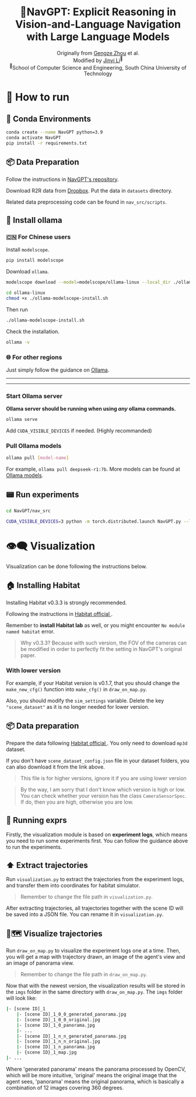 <div align="center">

<h1>🎇NavGPT: Explicit Reasoning in Vision-and-Language Navigation with Large Language Models</h1>

<div>
    Originally from <a href='https://github.com/GengzeZhou' target='_blank'>Gengze Zhou</a> et al. </br>
    Modified by
    <a href='https://github.com/Leikrit' target='_blank'>Jinyi Li</a><sup>🌟</sup>
</div>
<sup>🌟</sup>School of Computer Science and Engineering, South China University of Technology

</div>

# 🤖 How to run

## 🔧 Conda Environments

```bash
conda create --name NavGPT python=3.9
conda activate NavGPT
pip install -r requirements.txt
```

## 📦 Data Preparation

Follow the instructions in [NavGPT's repository](https://github.com/gengzezhou/navgpt#-data-preparation).

Download R2R data from [Dropbox](https://www.dropbox.com/sh/i8ng3iq5kpa68nu/AAB53bvCFY_ihYx1mkLlOB-ea?dl=1). Put the data in `datasets` directory.

Related data preprocessing code can be found in `nav_src/scripts`.

## 🦙 Install ollama

### 🇨🇳 For Chinese users

Install `modelscope`.
```bash
pip install modelscope
```

Download `ollama`.
```bash
modelscope download --model=modelscope/ollama-linux --local_dir ./ollama-linux --revision v0.5.7
```

```bash
cd ollama-linux
chmod +x ./ollama-modelscope-install.sh
```

Then run
```bash
./ollama-modelscope-install.sh
```

Check the installation.
```bash
ollama -v
```

### 🌐 For other regions

Just simply follow the guidance on [Ollama](https://ollama.com/download/linux).

---
---

### Start Ollama server

**Ollama server should be running when using *any* ollama commands.**
```bash
ollama serve
```
Add `CUDA_VISIBLE_DEVICES` if needed. (Highly recommanded)

### Pull Ollama models

```bash
ollama pull [model-name]
```

For example, `ollama pull deepseek-r1:7b`. More models can be found at [Ollama models](https://ollama.com/search).

## 📟 Run experiments

```bash
cd NavGPT/nav_src
```

```bash
CUDA_VISIBLE_DEVICES=3 python -m torch.distributed.launch NavGPT.py --llm_model_name ollama-deepseek --val_env_name R2R_val_unseen_instr --output_dir ../datasets/R2R/exprs/ollama-deepseek-test-1 --iters 10
```

# 👁️‍🗨️ Visualization

Visualization can be done following the instructions below.

## 🏠 Installing Habitat

Installing Habitat v0.3.3 is strongly recommended. 

Following the instructions in <a href="https://github.com/facebookresearch/habitat-sim"> Habitat official </a>. 

Remember to **install Habitat lab** as well, or you might encounter `No module named habitat` error.

> Why v0.3.3? Because with such version, the FOV of the cameras can be modified in order to perfectly fit the setting in NavGPT's original paper.

### With lower version

For example, if your Habitat version is v0.1.7, that you should change the `make_new_cfg()` function into `make_cfg()` in `draw_on_map.py`.

Also, you should modify the `sim_settings` variable. Delete the key `"scene_dataset"` as it is no longer needed for lower version.

## 📦 Data preparation

Prepare the data following <a href="https://github.com/facebookresearch/habitat-sim/blob/main/DATASETS.md#matterport3d-mp3d-dataset"> Habitat official </a>. You only need to download `mp3d` dataset.

If you don't have `scene_dataset_config.json` file in your dataset folders, you can also download it from the link above.

> This file is for higher versions, ignore it if you are using lower version

> By the way, I am sorry that I don't know which version is high or low. You can check whether your version has the class `CameraSensorSpec`. If do, then you are high, otherwise you are low.

## 📃 Running exprs

Firstly, the visualization module is based on **experiment logs**, which means you need to run some experiments first. You can follow the guidance above to run the experiments.

## ⬆️ Extract trajectories

Run `visualization.py` to extract the trajectories from the experiment logs, and transfer them into coordinates for habitat simulator.
> Remember to change the file path in `visualization.py`.

After extracting trajectories, all trajectories together with the scene ID will be saved into a JSON file. You can rename it in `visualization.py`.

## 📍🗺️ Visualize trajectories

Run `draw_on_map.py` to visualize the experiment logs one at a time. Then, you will get a map with trajectory drawn, an image of the agent's view and an image of panorama view.
> Remember to change the file path in `draw_on_map.py`.

Now that with the newest version, the visualization results will be stored in the `imgs` folder in the same directory with `draw_on_map.py`. The `imgs` folder will look like:

```bash
|- [scene ID]_1
    |- [scene ID]_1_0_0_generated_panorama.jpg
    |- [scene ID]_1_0_0_original.jpg
    |- [scene ID]_1_0_panorama.jpg
    |- ...
    |- [scene ID]_1_n_n_generated_panorama.jpg
    |- [scene ID]_1_n_n_original.jpg
    |- [scene ID]_1_n_panorama.jpg
    |- {scene ID}_1_map.jpg
|- ...
```

Where 'generated panorama' means the panorama processed by OpenCV, which will be more intuitive, 'original' means the original image that the agent sees, 'panorama' means the original panorama, which is basically a combination of 12 images covering 360 degrees.
